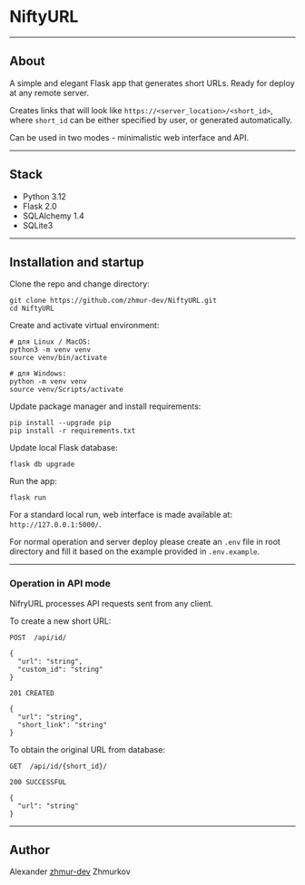 # NiftyURL

---

## About

A simple and elegant Flask app that generates short URLs. Ready for deploy at any remote server.

Creates links that will look like ``https://<server_location>/<short_id>``, where `short_id` can be either specified by user, or generated automatically.

Can be used in two modes - minimalistic web interface and API.

---

## Stack

* Python 3.12
* Flask 2.0
* SQLAlchemy 1.4
* SQLite3

---

## Installation and startup

Clone the repo and change directory:

```
git clone https://github.com/zhmur-dev/NiftyURL.git
cd NiftyURL
```

Create and activate virtual environment:

```
# для Linux / MacOS:
python3 -m venv venv
source venv/bin/activate

# для Windows:
python -m venv venv
source venv/Scripts/activate
```

Update package manager and install requirements:

```
pip install --upgrade pip
pip install -r requirements.txt
```

Update local Flask database:

```
flask db upgrade
```

Run the app:

```
flask run
```

For a standard local run, web interface is made available at: `http://127.0.0.1:5000/`.

For normal operation and server deploy please create an `.env` file in root directory and fill it based on the example provided in  `.env.example`.

---

### Operation in API mode

NifryURL processes API requests sent from any client.

To create a new short URL:
```
POST  /api/id/

{
  "url": "string",
  "custom_id": "string"
}
```
```
201 CREATED

{
  "url": "string",
  "short_link": "string"
}
```

To obtain the original URL from database:
```
GET  /api/id/{short_id}/
```
```
200 SUCCESSFUL

{
  "url": "string"
}
```

---

## Author
Alexander [zhmur-dev](https://github.com/zhmur-dev) Zhmurkov
